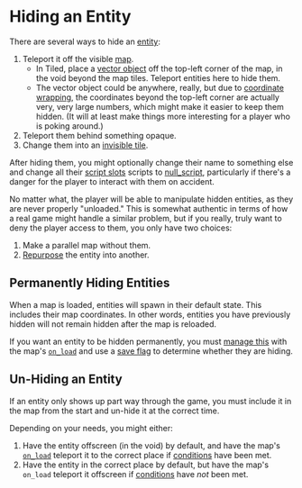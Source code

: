 # Hiding an Entity

There are several ways to hide an [entity](../entities):

1. Teleport it off the visible [map](../maps).
	- In Tiled, place a [vector object](../vector_objects) off the top-left corner of the map, in the void beyond the map tiles. Teleport entities here to hide them.
	- The vector object could be anywhere, really, but due to [coordinate wrapping](../vector_objects#coordinate-overflow), the coordinates beyond the top-left corner are actually very, very large numbers, which might make it easier to keep them hidden. (It will at least make things more interesting for a player who is poking around.)
2. Teleport them behind something opaque.
3. Change them into an [invisible tile](../entity_types#null-entity).

After hiding them, you might optionally change their name to something else and change all their [script slots](../script_slots) scripts to [null_script](../scripts#null_script), particularly if there's a danger for the player to interact with them on accident.

No matter what, the player will be able to manipulate hidden entities, as they are never properly "unloaded." This is somewhat authentic in terms of how a real game might handle a similar problem, but if you really, truly want to deny the player access to them, you only have two choices:

1. Make a parallel map without them.
2. [Repurpose](../techniques/actors) the entity into another. 

## Permanently Hiding Entities

When a map is loaded, entities will spawn in their default state. This includes their map coordinates. In other words, entities you have previously hidden will not remain hidden after the map is reloaded.

If you want an entity to be hidden permanently, you must [manage this](../techniques/chains_of_small_checks) with the map's [`on_load`](../script_slots#on-load) and use a [save flag](../variables#save-flags) to determine whether they are hiding.

## Un-Hiding an Entity

If an entity only shows up part way through the game, you must include it in the map from the start and un-hide it at the correct time.

Depending on your needs, you might either:

1. Have the entity offscreen (in the void) by default, and have the map's [`on_load`](../script_slots#on-load) teleport it to the correct place if [conditions](../variables#save-flags) have been met.
2. Have the entity in the correct place by default, but have the map's `on_load` teleport it offscreen if [conditions](../variables#save-flags) have *not* been met.
